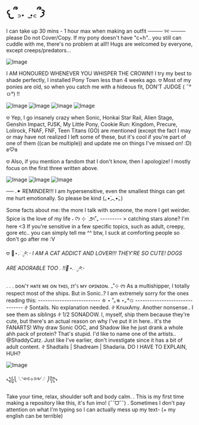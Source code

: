 # 𐔌՞꜆.  ̫.꜀՞𐦯
I can take up 30 mins - 1 hour max when making an outfit ──── ୨୧ ──── please Do not Cover/Copy.
If my pony doesn't have "c+h".. you still can cuddle with me, there's no problem at all!! Hugs are welcomed by everyone, except creeps/predators...

![Image](https://github.com/user-attachments/assets/989fefe7-def0-4560-a589-ac36a8487579)

I AM HONOURED WHENEVER YOU WHISPER THE CROWN!! I try my best to shade perfectly, I installed Pony Town less than 4 weeks ago.
𖹭 Most of my ponies are old, so when you catch me with a hideous fit, DON'T JUDGE ( ˶°ㅁ°) !!


![Image](https://github.com/user-attachments/assets/797d0a64-90d5-4276-8c0b-420491164853) ![Image](https://github.com/user-attachments/assets/5a04ef07-ec65-4a70-afbf-0048dff22334) ![Image](https://github.com/user-attachments/assets/7bbe2f79-da67-46ec-b036-be5443f5f04b) ![Image](https://github.com/user-attachments/assets/b9ee3c4b-19d9-4cf8-b69f-fd18a6ab90d5)


𖹭 Yep, I go insanely crazy when Sonic, Honkai Star Rail, Alien Stage, Genshin Impact, PJSK, My Little Pony, Cookie Run: Kingdom, Precure, Lolirock, FNAF, FNF, Teen Titans (GO) are mentioned (except the fact I may or may have not realized I left some of these, but it's cool if you're part of one of them ((can be multiple)) and update me on things I've missed on! :D) ʚ♡ɞ

𖹭 Also, if you mention a fandom that I don't know, then I apologize! I mostly focus on the first three written above.

![Image](https://github.com/user-attachments/assets/13108c6f-9428-435c-a72e-fbd5b437ddb2) ![Image](https://github.com/user-attachments/assets/91e59f6d-bfb0-429d-abd3-109488cc2955) ![Image](https://github.com/user-attachments/assets/fe37474d-280d-444a-9b22-2eec89aa3996)



── .✦ REMINDER!!! I am hypersensitive, even the smallest things can get me hurt emotionally. So please be kind (｡•́︿•̀｡)


Some facts about me: the more I talk with someone, the more I get weirder. Spice is the love of my life ˖ ᡣ𐭩 ⊹ ࣪  ౨ৎ˚₊  --------- > catching stars alone? I'm here <3 
If you're sensitive in a few specific topics, such as adult, creepy, gore etc.. you can simply tell me ^^ btw, I suck at comforting people so don't go after me :V

𖹭 🪼⋆.ೃ࿔*:･ I AM A CAT ADDICT AND LOVER!!! THEY'RE SO CUTE! DOGS ARE ADORABLE TOO . !!🪼⋆.ೃ࿔*:･

. . . ᴅᴏɴ'ᴛ ʜᴀᴛᴇ ᴍᴇ ᴏɴ ᴛʜɪꜱ, ɪᴛ'ꜱ ᴍʏ ᴏᴘɪɴɪᴏɴ. 
₊˚⊹ ᰔ As a multishipper, I totally respect most of the ships. But in Sonic..? I am extremely sorry for the ones reading this:
  -------------------------- ✮ ⋆ ˚｡𖦹 ⋆｡°✩ -------------------------------
  𖤝 Sontails. No explanation needed.
  𖤝 KnuxAmy. Another nonsense.. I see them as siblings
  𖤝 1/2 SONADOW. I, myself, ship them because they're cute, but there's an actual reason on why I've put it in here.. it's the FANARTS! Why draw Sonic OOC, and Shadow like he just drank a whole ahh pack of protein? That's stupid. I'd like to name one of the artists.. @ShaddyCatz. Just like I've earlier, don't investigate since it has a bit of adult content.
  𖤝 Shadtails | Shadream | Shadaria. DO I HAVE TO EXPLAIN, HUH?
  

![Image](https://github.com/user-attachments/assets/135b3ceb-163f-489b-a29a-de2450489d4d)



꧁⎝ 𓆩༺✧༻𓆪 ⎠꧂

Take your time, relax, shoulder soft and body calm.
. This is my first time making a repository like this, it's fun imo! (˶ˆᗜˆ˵) . 
Sometimes I don't pay attention on what I'm typing so I can actually mess up my text- (+ my english can be terrible)
